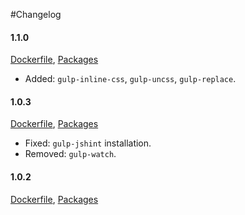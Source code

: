 #Changelog

#### 1.1.0
[Dockerfile](https://github.com/ganlanyuan/dockerfile/blob/37b797c8ec296dae9dda4699ee83638e2f43df11/web/Dockerfile), 
[Packages](https://github.com/ganlanyuan/dockerfile/blob/37b797c8ec296dae9dda4699ee83638e2f43df11/web/package.json)  
- Added: `gulp-inline-css`, `gulp-uncss`, `gulp-replace`.

#### 1.0.3
[Dockerfile](https://github.com/ganlanyuan/dockerfile/blob/e6ba55c962c9b7863d619015b0e7bb49fd07dcea/web/Dockerfile), 
[Packages](https://github.com/ganlanyuan/dockerfile/blob/e6ba55c962c9b7863d619015b0e7bb49fd07dcea/web/package.json)  
- Fixed: `gulp-jshint` installation.
- Removed: `gulp-watch`.   

#### 1.0.2
[Dockerfile](https://github.com/ganlanyuan/dockerfile/blob/0e3154488fa427d6010b854ef8e0925936a198d0/web/Dockerfile), 
[Packages](https://github.com/ganlanyuan/dockerfile/blob/0e3154488fa427d6010b854ef8e0925936a198d0/web/package.json)  
